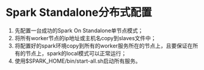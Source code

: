 # Spark Standalone分布式配置

1. 先配置一台成功的Spark On Standalone单节点模式；
2. 将所有worker节点的ip地址或主机名copy到slaves文件中；
3. 将配置好的spark环境copy到所有的worker服务所在的节点上，且要保证在所有的节点上，spark的local模式可以正常运行；
4. 使用$SPARK_HOME/bin/start-all.sh启动所有服务。